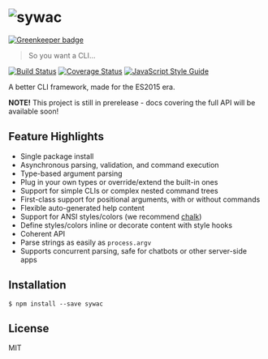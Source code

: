 # ![sywac](logo.png)

[![Greenkeeper badge](https://badges.greenkeeper.io/sywac/sywac.svg)](https://greenkeeper.io/)

> So you want a CLI...

[![Build Status](https://travis-ci.org/sywac/sywac.svg?branch=master)](https://travis-ci.org/sywac/sywac)
[![Coverage Status](https://coveralls.io/repos/github/sywac/sywac/badge.svg?branch=master)](https://coveralls.io/github/sywac/sywac?branch=master)
[![JavaScript Style Guide](https://img.shields.io/badge/code_style-standard-brightgreen.svg)](https://standardjs.com)

A better CLI framework, made for the ES2015 era.

**NOTE!** This project is still in prerelease - docs covering the full API will be available soon!

## Feature Highlights

- Single package install
- Asynchronous parsing, validation, and command execution
- Type-based argument parsing
- Plug in your own types or override/extend the built-in ones
- Support for simple CLIs or complex nested command trees
- First-class support for positional arguments, with or without commands
- Flexible auto-generated help content
- Support for ANSI styles/colors (we recommend [chalk](https://github.com/chalk/chalk))
- Define styles/colors inline or decorate content with style hooks
- Coherent API
- Parse strings as easily as `process.argv`
- Supports concurrent parsing, safe for chatbots or other server-side apps

## Installation

```console
$ npm install --save sywac
```

## License

MIT
